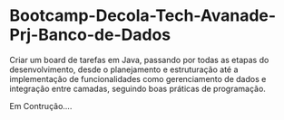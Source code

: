 # Bootcamp-Decola-Tech-Avanade-Prj-Banco-de-Dados
Criar um board de tarefas em Java, passando por todas as etapas do desenvolvimento, desde o planejamento e estruturação até a implementação de funcionalidades como gerenciamento de dados e integração entre camadas, seguindo boas práticas de programação.


Em Contrução....
